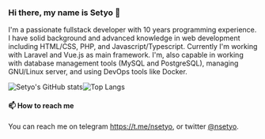 ### Hi there, my name is Setyo 👋

I'm a passionate fullstack developer with 10 years programming experience. I have
solid background and advanced knowledge in web development including HTML/CSS,
PHP, and Javascript/Typescript. Currently I'm working with Laravel and Vue.js as
main framework. I'm, also capable in working with database management tools
(MySQL and PostgreSQL), managing GNU/Linux server, and using DevOps tools like Docker.

<div style="display:flex;">
  <div>  
    <img src="https://github-readme-stats.vercel.app/api?username=nsetyo&show_icons=true&hide_border=true" alt="Setyo's GitHub stats">
  </div>
  <div>
    <img src="https://github-readme-stats.vercel.app/api/top-langs/?username=nsetyo&layout=compact&hide_border=true" alt="Top Langs">
  </div>
</div>


#### 📫 How to reach me
You can reach me on telegram https://t.me/nsetyo, or twitter [@nsetyo](https://twitter.com/nsetyo).


<!--
**nsetyo/nsetyo** is a ✨ _special_ ✨ repository because its `README.md` (this file) appears on your GitHub profile.

Here are some ideas to get you started:

- 🔭 I’m currently working on ...
- 🌱 I’m currently learning ...
- 👯 I’m looking to collaborate on ...
- 🤔 I’m looking for help with ...
- 💬 Ask me about ...
- 📫 How to reach me: ...
- 😄 Pronouns: ...
- ⚡ Fun fact: ...
-->
